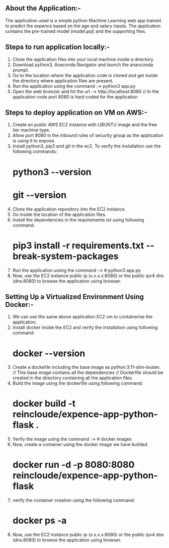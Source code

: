 About the Application:-
-----------------------
The application used is a simple python Machine Learning web app trained to predict the expence based on the age and salary inputs.
The application contains the pre-trained model (model.pql) and the supporting files.



Steps to run application locally:-
---------------------------------
1) Clone the application files into your local machine inside a directory.
2) Download python3, Anaconda Navigator and launch the ananconda prompt.
3) Go to the location where the application code is cloned and get inside the directory where application files are present.
4) Run the application using the command :-> python3 app.py
5) Open the web browzer and hit the url :->  http://localhost:8080                                                                    // In the application code port 8080 is hard coded for the application


Steps to deploy application on VM on AWS:-
------------------------------------------
1) Create an public AWS EC2 instance with UBUNTU image and the free tier machine type.
2) Allow port 8080 in the inbound rules of security group as the application is using it to expose.
3) Install python3, pip3 and git in the ec2. To verify the installation use the following commands:
   # python3 --version
   # git --version
4) Clone the application repository into the EC2 instance.
5) Go inside the location of the application files.
6) Install the dependencies in the requirements.txt using following command:
   # pip3 install -r requirements.txt --break-system-packages
7) Run the application usimg the command :-> # python3 app.py
8) Now, use the EC2 instance public ip (x.x.x.x:8080) or the public ipv4 dns (dns:8080) to browse the application using browser.


Setting Up a Virtualized Environment Using Docker:-
---------------------------------------------------
1) We can use the same above application EC2 vm to containerise the application.
2) Install docker inside the EC2 and verify the installation using following command:
   # docker --version
3) Create a dockefile including the base image as python:3.11-slim-buster.
  // This base image contains all the dependencies
  // Dockerfile should be created in the directory containing all the application files.
4) Build the image using the dockerfile using following command:
   # docker build -t reincloude/expence-app-python-flask .                                  
5) Verify the image using the command :-> # docker images
6) Now, create a container using the docker image we have builded.
   # docker run -d -p 8080:8080 reincloude/expence-app-python-flask
7) verify the container creation using the following command:
   # docker ps -a
8) Now, use the EC2 instance public ip (x.x.x.x:8080) or the public ipv4 dns (dns:8080) to browse the application using browser.
